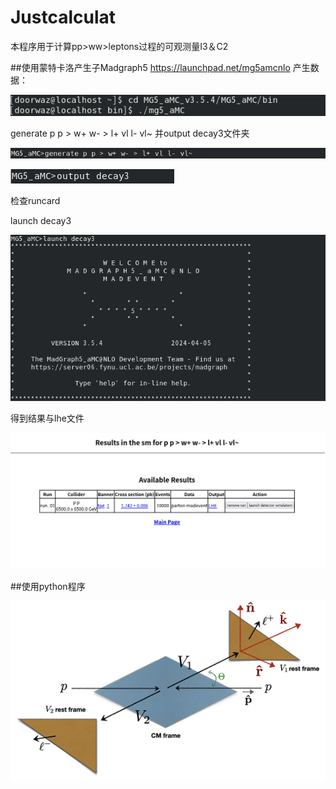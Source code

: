 # Justcalculat
本程序用于计算pp>ww>leptons过程的可观测量I3＆C2

##使用蒙特卡洛产生子Madgraph5 https://launchpad.net/mg5amcnlo 产生数据：


![image](https://github.com/2869947386/CalculatePPWW/blob/main/image/cd.png)

generate p p > w+ w- > l+ vl l- vl~ 并output decay3文件夹

![image](https://github.com/2869947386/CalculatePPWW/blob/main/image/generate.png)

![image](https://github.com/2869947386/CalculatePPWW/blob/main/image/output.png)

检查runcard

launch decay3

![image](https://github.com/2869947386/CalculatePPWW/blob/main/image/launch.png)

得到结果与lhe文件

![image](https://github.com/2869947386/CalculatePPWW/blob/main/image/result.png)


##使用python程序

![image](https://github.com/2869947386/CalculatePPWW/blob/main/image/图片1.png)
